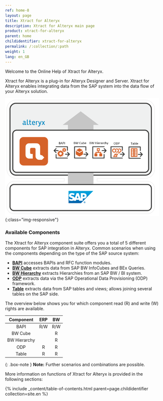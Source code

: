 ```yaml
---
ref: home-8
layout: page
title: Xtract for Alteryx
description: Xtract for Alteryx main page
product: xtract-for-alteryx
parent: home
childidentifier: xtract-for-alteryx
permalink: /:collection/:path
weight: 1
lang: en_GB
---
```

Welcome to the Online Help of Xtract for Alteryx.


Xtract for Alteryx is a plug-in for Alteryx Designer and Server. 
Xtract for Alteryx enables integrating data from the SAP system into the data flow of your Alteryx solution.

![XFA-Architecture](/img/content/xfa/Xtract_for_Alteryx.png){:class="img-responsive"}

### Available Components
The Xtract for Alteryx component suite offers you a total of 5 different components for SAP integration in Alteryx.
Common scenarios when using the components depending on the type of the SAP source system:

- [**BAPI**](./bapis-and-function-modules) accesses BAPIs and RFC function modules.
- [**BW Cube**](./bw-infocubes-and-bex-queries) extracts data from SAP BW InfoCubes and BEx Queries.
- [**BW Hierarchy**](./bw-hierarchies) extracts Hierarchies from an SAP BW / BI system.
- [**ODP**](./odp) extracts data via the SAP Operational Data Provisioning (ODP) framework.
- [**Table**](./table) extracts data from SAP tables and views; allows joining several tables on the SAP side.


The overview below shows you for which component read (R) and write (W) rights are available.  

| Component | ERP | BW | 
|:------------:|:-----:|:----:|
| BAPI        | R/W  | R/W |
| BW Cube  |     | R  |
| BW Hierarchy   |     | R  | 
| ODP       | R   |  R  |
| Table       | R   | R  |


{: .box-note }
**Note:** Further scenarios and combinations are possible.

More information on functions of Xtract for Alteryx is provided in the following sections:

{% include _content/table-of-contents.html parent=page.childidentifier collection=site.en %}